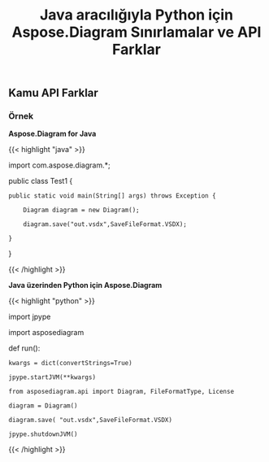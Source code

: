 ﻿---
title: Java aracılığıyla Python için Aspose.Diagram Sınırlamalar ve API Farklar
type: docs
weight: 20
url: /tr/java/aspose-diagram-for-python-via-java-limitations-and-api-differences/
---
## **Kamu API Farklar**
### **Örnek**
**Aspose.Diagram for Java**

{{< highlight "java" >}}

 import com.aspose.diagram.*;

public class Test1 {

	public static void main(String[] args) throws Exception {

		Diagram diagram = new Diagram();

		diagram.save("out.vsdx",SaveFileFormat.VSDX);

	}

}

{{< /highlight >}}



**Java üzerinden Python için Aspose.Diagram**

{{< highlight "python" >}}

 import jpype

import asposediagram


def run():

    kwargs = dict(convertStrings=True)

    jpype.startJVM(**kwargs)

    from asposediagram.api import Diagram, FileFormatType, License

    diagram = Diagram()
    
    diagram.save( "out.vsdx",SaveFileFormat.VSDX)

    jpype.shutdownJVM()

{{< /highlight >}}

